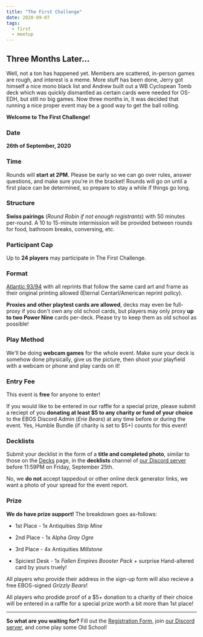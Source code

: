 ```yaml
---
title: "The First Challenge"
date: 2020-09-07
tags:
  - first
  - meetup
---
```


## Three Months Later...

Well, not a ton has happened yet. Members are scattered, in-person games are rough, and interest is a meme. More stuff has been done, Jerry got himself a nice mono black list and Andrew built out a WB Cyclopean Tomb deck which was quickly dismantled as certain cards were needed for OS-EDH, but still no big games. Now three months in, it was decided that running a nice proper event may be a good way to get the ball rolling.

**Welcome to The First Challenge!**


### Date 
**26th of September, 2020**
### Time
Rounds will **start at 2PM.** Please be early so we can go over rules, answer questions, and make sure you're in the bracket! Rounds will go on until a first place can be determined, so prepare to stay a while if things go long.
### Structure
**Swiss pairings** (*Round Robin if not enough registrants*) with 50 minutes per-round. A 10 to 15-minute intermission will be provided between rounds for food, bathroom breaks, conversing, etc.
### Participant Cap
Up to **24 players** may participate in The First Challenge.
### Format
[Atlantic 93/94](https://sentineloldschoolmtg.com/atlantic-93-94/) with all reprints that follow the same card art and frame as their original printing allowed (Eternal Centarl/American reprint policy).

**Proxies and other playtest cards are allowed**, decks may even be full-proxy if you don't own any old school cards, but players may only proxy **up to two Power Nine** cards per-deck. Please try to keep them as old school as possible!
### Play Method
We'll be doing **webcam games** for the whole event. Make sure your deck is somehow done physically, give us the picture, then shoot your playfield with a webcam or phone and play cards on it!
### Entry Fee
This event is **free** for anyone to enter! 

If you would like to be entered in our raffle for a special prize, please submit a reciept of you **donating at least $5 to any charity or fund of your choice** to the EBOS Discord Admin (*Erie Bears*) at any time before or during the event. Yes, Humble Bundle (if charity is set to $5+) counts for this event!
### Decklists
Submit your decklist in the form of a **title and completed photo**, similar to those on the [Decks](/decks/) page, in the **decklists** channel of [our Discord server](https://discord.gg/fDdeJj5) before 11:59PM on Friday, September 25th. 

No, we **do not** accept tappedout or other online deck generator links, we want a photo of your spread for the event report.
### Prize
**We do have prize support!** The breakdown goes as-follows:

* 1st Place - 1x Antiquities *Strip Mine*

* 2nd Place - 1x Alpha *Gray Ogre*

* 3rd Place - 4x Antiquities *Millstone*

* Spiciest Desk - 1x *Fallen Empires Booster Pack* + surprise Hand-altered card by yours truely!

All players who provide their address in the sign-up form will also recieve a free EBOS-signed *Grizzly Bears*!

All players who prodide proof of a $5+ donation to a charity of their choice will be entered in a raffle for a special prize worth a bit more than 1st place!

---

**So what are you waiting for?** Fill out the [Registration Form](https://docs.google.com/forms/d/e/1FAIpQLScqGKgLPNuJ2NrPnqZrtxsSmbKcgPY0lvQtHCY1jRd9jT6HTQ/viewform?usp=sf_link), join [our Discord server](https://discord.gg/fDdeJj5), and come play some Old School!
